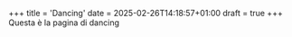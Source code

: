 +++
title = 'Dancing'
date = 2025-02-26T14:18:57+01:00
draft = true
+++
Questa è la pagina di dancing
